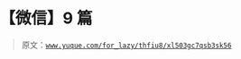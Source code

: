 # 【微信】9 篇

> 原文：[`www.yuque.com/for_lazy/thfiu8/xl503gc7qsb3sk56`](https://www.yuque.com/for_lazy/thfiu8/xl503gc7qsb3sk56)



